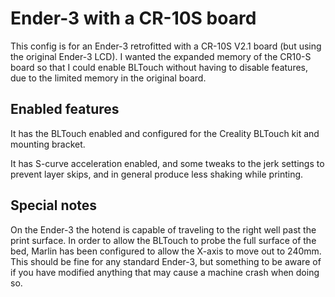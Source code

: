 # Ender-3 with a CR-10S board

This config is for an Ender-3 retrofitted with a CR-10S V2.1 board (but using
the original Ender-3 LCD). I wanted the expanded memory of the CR10-S board so
that I could enable BLTouch without having to disable features, due to the
limited memory in the original board.

## Enabled features

It has the BLTouch enabled and configured for the Creality BLTouch kit and
mounting bracket.

It has S-curve acceleration enabled, and some tweaks to the jerk settings to
prevent layer skips, and in general produce less shaking while printing.

## Special notes

On the Ender-3 the hotend is capable of traveling to the right well past the
print surface. In order to allow the BLTouch to probe the full surface of the
bed, Marlin has been configured to allow the X-axis to move out to 240mm. This
should be fine for any standard Ender-3, but something to be aware of if you
have modified anything that may cause a machine crash when doing so.
